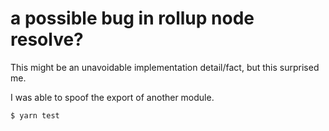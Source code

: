 # a possible bug in rollup node resolve?

This might be an unavoidable implementation detail/fact, but this surprised me.

I was able to spoof the export of another module.

```sh
$ yarn test
```
